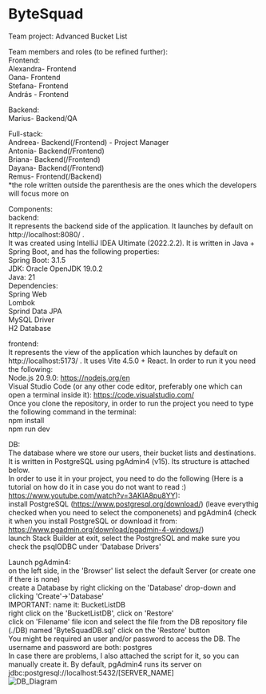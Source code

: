 # ByteSquad
Team project: Advanced Bucket List

Team members and roles (to be refined further):  
Frontend:  
Alexandra- Frontend  
Oana- Frontend  
Stefana- Frontend  
András - Frontend  

Backend:  
Marius- Backend/QA

Full-stack:  
Andreea- Backend(/Frontend) - Project Manager  
Antonia- Backend(/Frontend)  
Briana- Backend(/Frontend)  
Dayana- Backend(/Frontend)  
Remus- Frontend(/Backend)  
*the role written outside the parenthesis are the ones which the developers will focus more on

Components:  
backend:  
It represents the backend side of the application. It launches by default on http://localhost:8080/ .  
It was created using IntelliJ IDEA Ultimate (2022.2.2). It is written in Java + Spring Boot, and has the following properties:  
Spring Boot: 3.1.5  
JDK: Oracle OpenJDK 19.0.2  
Java: 21  
Dependencies:  
Spring Web  
Lombok  
Sprind Data JPA  
MySQL Driver  
H2 Database

frontend:  
It represents the view of the application which launches by default on http://localhost:5173/ . It uses Vite 4.5.0 + React. In order to run it you need the following:  
Node.js 20.9.0: https://nodejs.org/en  
Visual Studio Code (or any other code editor, preferably one which can open a terminal inside it): https://code.visualstudio.com/  
Once you clone the repository, in order to run the project you need to type the following command in the terminal:  
npm install  
npm run dev  

DB:  
The database where we store our users, their bucket lists and destinations. It is written in PostgreSQL using pgAdmin4 (v15). Its structure is attached below.  
In order to use it in your project, you need to do the following (Here is a tutorial on how do it in case you do not want to read :) https://www.youtube.com/watch?v=3AKIA8pu8YY):  
install PostgreSQL (https://www.postgresql.org/download/) (leave everythig checked when you need to select the componenets) and pgAdmin4 (check it when you install PostgreSQL or download it from: https://www.pgadmin.org/download/pgadmin-4-windows/)  
launch Stack Builder at exit, select the PostgreSQL and make sure you check the psqlODBC under 'Database Drivers'  

Launch pgAdmin4:  
on the left side, in the 'Browser' list select the default Server (or create one if there is none)  
create a Database by right clicking on the 'Database' drop-down and clicking 'Create'->'Database'  
IMPORTANT: name it: BucketListDB  
right click on the 'BucketListDB', click on 'Restore'  
click on 'Filename' file icon and select the file from the DB repository file (./DB) named 'ByteSquadDB.sql'
click on the 'Restore' button  
You might be required an user and/or password to access the DB. The username and password are both: postgres  
In case there are problems, I also attached the script for it, so you can manually create it. By default, pgAdmin4 runs its server on jdbc:postgresql://localhost:5432/[SERVER_NAME]  
![DB_Diagram](https://github.com/917tapoimarius/ByteSquad/assets/91742424/6bca8526-3bbe-4e27-aac6-d7f0a83523a8)

